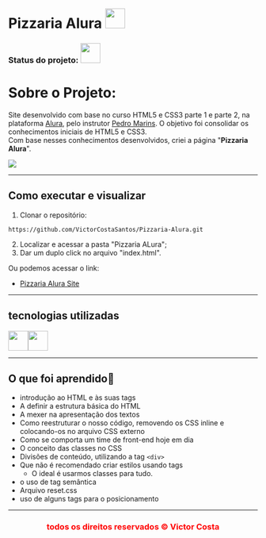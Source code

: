 
# Pizzaria Alura <img style="width: 40px" src="https://cdn-icons-png.flaticon.com/512/790/790226.png" alt="">
    
### Status do projeto: <img style="width: 40px" src="https://media.tenor.com/0AVbKGY_MxMAAAAM/check-mark-verified.gif" alt="">

# Sobre o Projeto:

Site desenvolvido com base no curso HTML5 e CSS3 parte 1 e parte 2, na plataforma [Alura](https://www.alura.com.br/), pelo instrutor [Pedro Marins](https://www.linkedin.com/in/pedromarins/). O objetivo foi consolidar os conhecimentos iniciais de HTML5 e CSS3. <br>
    Com base nesses conhecimentos desenvolvidos, criei a página "**Pizzaria Alura**". 

<img style="max-with: 100px" src="https://media2.giphy.com/media/RIRp6AGHx5kLdJ74c7/giphy.gif?cid=790b7611d9710ad0f9316502bc38a09d22e77fbc26aaf504&rid=giphy.gif&ct=g"/>

    

<hr>

## Como executar e visualizar

1. Clonar o repositório:
```
https://github.com/VictorCostaSantos/Pizzaria-Alura.git

```

2. Localizar e acessar a pasta "Pizzaria ALura";
3. Dar um duplo click no arquivo "index.html".

Ou podemos acessar o link:
* [Pizzaria Alura Site](https://victorcostasantos.github.io/Pizzaria-Alura/)

<hr>

## tecnologias utilizadas
<div style = "display: flex">
<img style="width: 40px" src="https://cdn-icons-png.flaticon.com/512/5968/5968267.png" alt="">

<img style="width: 40px" src="https://cdn-icons-png.flaticon.com/512/5968/5968242.png" alt="">
 </div>

<hr>

## O que foi aprendido:brain:

* introdução ao HTML e às suas tags
* A definir a estrutura básica do HTML
* A mexer na apresentação dos textos
* Como reestruturar o nosso código, removendo os CSS inline e colocando-os no arquivo CSS externo
* Como se comporta um time de front-end hoje em dia
* O conceito das classes no CSS
* Divisões de conteúdo, utilizando a tag `<div>`
* Que não é recomendado criar estilos usando tags
  * O ideal é usarmos classes para tudo.
* o uso de tag semântica
* Arquivo reset.css
* uso de alguns tags para o posicionamento  

<hr>


<div style="text-align: center; color:red"><h3>todos os direitos reservados © Victor Costa</h3></div>


